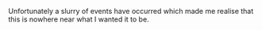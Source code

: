 Unfortunately a slurry of events have occurred which made me realise that this is nowhere near what I wanted it to be. 
